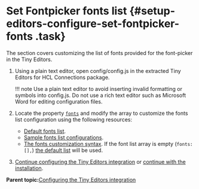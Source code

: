 # Set Fontpicker fonts list {#setup-editors-configure-set-fontpicker-fonts .task}

The section covers customizing the list of fonts provided for the font-picker in the Tiny Editors.

1.  Using a plain text editor, open config/config.js in the extracted Tiny Editors for HCL Connections package.

    !!! note
    Use a plain text editor to avoid inserting invalid formatting or symbols into config.js. Do not use a rich text editor such as Microsoft Word for editing configuration files.

2.  Locate the property [`fonts`](r_config-js-sample.md#fonts) and modify the array to customize the fonts list configuration using the following resources:

    -   [Default fonts list](r_fonts-default.md).
    -   [Sample fonts list configurations](r_fonts-samples.md).
    -   [The fonts customization syntax](r_fonts-syntax.md).
    If the font list array is empty \(`fonts: [],`\) [the default list](r_fonts-default.md) will be used.

3.  [Continue configuring the Tiny Editors integration](t_01-setup_03-editors_01-configure_00-summary.md) or [continue with the installation](t_01-setup_03-editors_02-install_00-summary.md).


**Parent topic:**[Configuring the Tiny Editors integration](../../install/tiny_editors/t_01-setup_03-editors_01-configure_00-summary.md)


